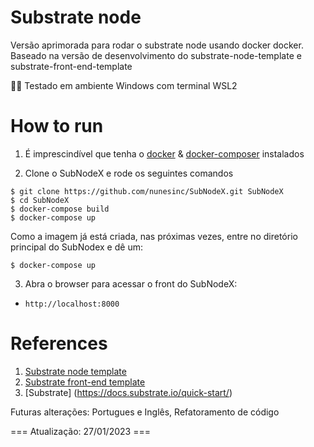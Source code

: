 # Substrate node

Versão aprimorada para rodar o  substrate node usando docker docker. Baseado na versão de desenvolvimento do  substrate-node-template e substrate-front-end-template 

👷‍♂️ Testado em ambiente Windows com terminal WSL2

# How to run

1. É imprescindível que tenha o  [docker](https://docs.docker.com/engine/install/) & [docker-composer](https://docs.docker.com/compose/install/) instalados

2. Clone o SubNodeX e rode os seguintes comandos

```
$ git clone https://github.com/nunesinc/SubNodeX.git SubNodeX
$ cd SubNodeX
$ docker-compose build
$ docker-compose up

```


Como a imagem já está criada, nas próximas vezes, entre no diretório principal do SubNodex e dê um: 

```
$ docker-compose up
```

3. Abra o browser para acessar o front do SubNodeX:

- `http://localhost:8000` 


# References


1. [Substrate node template](https://github.com/substrate-developer-hub/substrate-node-template)
2. [Substrate front-end template](https://github.com/substrate-developer-hub/substrate-front-end-template)
3.  [Substrate] (https://docs.substrate.io/quick-start/)


Futuras alterações: Portugues e Inglês, Refatoramento de código

=== Atualização: 27/01/2023 ===